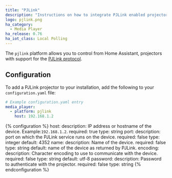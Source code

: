 ```yaml
---
title: "PJLink"
description: "Instructions on how to integrate PJLink enabled projectors into Home Assistant."
logo: pjlink.png
ha_category:
  - Media Player
ha_release: 0.76
ha_iot_class: Local Polling
---
```


The `pjlink` platform allows you to control from Home Assistant, projectors with support for the [PJLink protocol](http://pjlink.jbmia.or.jp/english/index.html).

## Configuration

To add a PJLink projector  to your installation, add the following to your `configuration.yaml` file:

```yaml
# Example configuration.yaml entry
media_player:
  - platform: pjlink
    host: 192.168.1.2
```

{% configuration %}
host:
  description: IP address or hostname of the device. Example:`192.168.1.2`.
  required: true
  type: string
port:
  description: port on which the PJLink service runs on the device.
  required: false
  type: integer
  default: 4352
name:
  description: Name of the device.
  required: false
  type: string
  default: name of the device as returned by PJLink.
encoding:
  description: Character encoding to use to communicate with the device.
  required: false
  type: string
  default: utf-8
password:
  description: Password to authenticate with the projector.
  required: false
  type: string
{% endconfiguration %}
